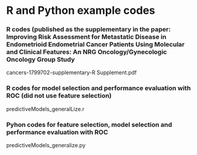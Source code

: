 # R and Python example codes
### R codes (published as the supplementary in the paper: Improving Risk Assessment for Metastatic Disease in Endometrioid Endometrial Cancer Patients Using Molecular and Clinical Features: An NRG Oncology/Gynecologic Oncology Group Study

cancers-1799702-supplementary-R Supplement.pdf

### R codes for model selection and performance evaluation with ROC (did not use feature selection)
predictiveModels_generalLize.r
### Pyhon codes for feature selection, model selection and performance evaluation with ROC
predictiveModels_generalize.py
